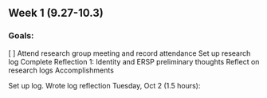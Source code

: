 ## Week 1 (9.27-10.3)
### Goals:

[ ] Attend research group meeting and record attendance
Set up research log
Complete Reflection 1: Identity and ERSP preliminary thoughts
Reflect on research logs
Accomplishments

Set up log.
Wrote log reflection
Tuesday, Oct 2 (1.5 hours):
